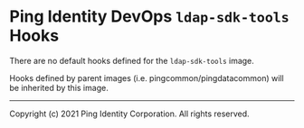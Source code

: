 
# Ping Identity DevOps `ldap-sdk-tools` Hooks
There are no default hooks defined for the `ldap-sdk-tools` image.

Hooks defined by parent images (i.e. pingcommon/pingdatacommon)
will be inherited by this image.

---

Copyright (c) 2021 Ping Identity Corporation. All rights reserved.
